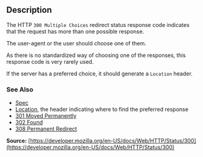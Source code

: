 ## Description

The HTTP `300 Multiple Choices` redirect status response code indicates that the request has more than one possible response.

The user-agent or the user should choose one of them.

As there is no standardized way of choosing one of the responses, this response code is very rarely used.

If the server has a preferred choice, it should generate a `Location` header.

### See Also

- [Spec](https://httpwg.org/specs/rfc9110.html#status.300)
- [Location](https://developer.mozilla.org/en-US/docs/Web/HTTP/Headers/Location), the header indicating where to find the preferred response
- [301 Moved Permanently](https://http.cat/status/301)
- [302 Found](https://http.cat/status/302)
- [308 Permanent Redirect](https://http.cat/status/308)

**Source:** [https://developer.mozilla.org/en-US/docs/Web/HTTP/Status/300](https://developer.mozilla.org/en-US/docs/Web/HTTP/Status/300)
